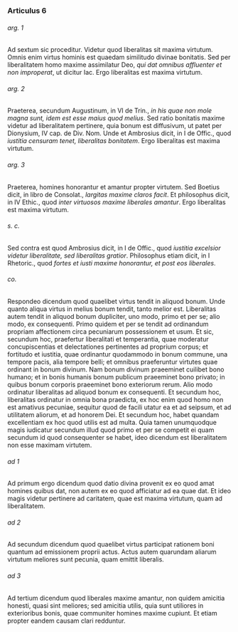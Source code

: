 ### Articulus 6

###### arg. 1
Ad sextum sic proceditur. Videtur quod liberalitas sit maxima virtutum. Omnis enim virtus hominis est quaedam similitudo divinae bonitatis. Sed per liberalitatem homo maxime assimilatur Deo, *qui dat omnibus affluenter et non improperat*, ut dicitur Iac. Ergo liberalitas est maxima virtutum.

###### arg. 2
Praeterea, secundum Augustinum, in VI de Trin., *in his quae non mole magna sunt, idem est esse maius quod melius*. Sed ratio bonitatis maxime videtur ad liberalitatem pertinere, quia bonum est diffusivum, ut patet per Dionysium, IV cap. de Div. Nom. Unde et Ambrosius dicit, in I de Offic., quod *iustitia censuram tenet, liberalitas bonitatem*. Ergo liberalitas est maxima virtutum.

###### arg. 3
Praeterea, homines honorantur et amantur propter virtutem. Sed Boetius dicit, in libro de Consolat., *largitas maxime claros facit*. Et philosophus dicit, in IV Ethic., quod *inter virtuosos maxime liberales amantur*. Ergo liberalitas est maxima virtutum.

###### s. c.
Sed contra est quod Ambrosius dicit, in I de Offic., quod *iustitia excelsior videtur liberalitate, sed liberalitas gratior*. Philosophus etiam dicit, in I Rhetoric., quod *fortes et iusti maxime honorantur, et post eos liberales*.

###### co.
Respondeo dicendum quod quaelibet virtus tendit in aliquod bonum. Unde quanto aliqua virtus in melius bonum tendit, tanto melior est. Liberalitas autem tendit in aliquod bonum dupliciter, uno modo, primo et per se; alio modo, ex consequenti. Primo quidem et per se tendit ad ordinandum propriam affectionem circa pecuniarum possessionem et usum. Et sic, secundum hoc, praefertur liberalitati et temperantia, quae moderatur concupiscentias et delectationes pertinentes ad proprium corpus; et fortitudo et iustitia, quae ordinantur quodammodo in bonum commune, una tempore pacis, alia tempore belli; et omnibus praeferuntur virtutes quae ordinant in bonum divinum. Nam bonum divinum praeeminet cuilibet bono humano; et in bonis humanis bonum publicum praeeminet bono privato; in quibus bonum corporis praeeminet bono exteriorum rerum. Alio modo ordinatur liberalitas ad aliquod bonum ex consequenti. Et secundum hoc, liberalitas ordinatur in omnia bona praedicta, ex hoc enim quod homo non est amativus pecuniae, sequitur quod de facili utatur ea et ad seipsum, et ad utilitatem aliorum, et ad honorem Dei. Et secundum hoc, habet quandam excellentiam ex hoc quod utilis est ad multa. Quia tamen unumquodque magis iudicatur secundum illud quod primo et per se competit ei quam secundum id quod consequenter se habet, ideo dicendum est liberalitatem non esse maximam virtutem.

###### ad 1
Ad primum ergo dicendum quod datio divina provenit ex eo quod amat homines quibus dat, non autem ex eo quod afficiatur ad ea quae dat. Et ideo magis videtur pertinere ad caritatem, quae est maxima virtutum, quam ad liberalitatem.

###### ad 2
Ad secundum dicendum quod quaelibet virtus participat rationem boni quantum ad emissionem proprii actus. Actus autem quarundam aliarum virtutum meliores sunt pecunia, quam emittit liberalis.

###### ad 3
Ad tertium dicendum quod liberales maxime amantur, non quidem amicitia honesti, quasi sint meliores; sed amicitia utilis, quia sunt utiliores in exterioribus bonis, quae communiter homines maxime cupiunt. Et etiam propter eandem causam clari redduntur.

